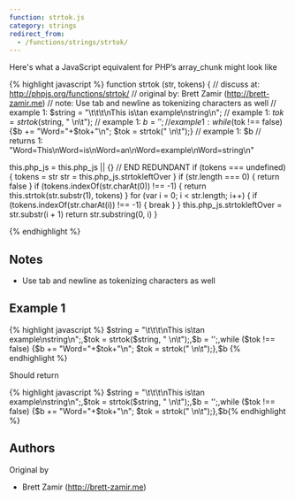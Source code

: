 ```yaml
---
function: strtok.js
category: strings
redirect_from:
  - /functions/strings/strtok/
---
```


<!-- WARNING! This file is auto generated by `npm run web:inject`, do not edit by hand -->

Here's what a JavaScript equivalent for PHP’s array_chunk might look like

{% highlight javascript %}
function strtok (str, tokens) {
  //  discuss at: http://phpjs.org/functions/strtok/
  // original by: Brett Zamir (http://brett-zamir.me)
  //        note: Use tab and newline as tokenizing characters as well
  //   example 1: $string = "\t\t\t\nThis is\tan example\nstring\n";
  //   example 1: $tok = strtok($string, " \n\t");
  //   example 1: $b = '';
  //   example 1: while ($tok !== false) {$b += "Word="+$tok+"\n"; $tok = strtok(" \n\t");}
  //   example 1: $b
  //   returns 1: "Word=This\nWord=is\nWord=an\nWord=example\nWord=string\n"

  this.php_js = this.php_js || {}
  // END REDUNDANT
  if (tokens === undefined) {
    tokens = str
    str = this.php_js.strtokleftOver
  }
  if (str.length === 0) {
    return false
  }
  if (tokens.indexOf(str.charAt(0)) !== -1) {
    return this.strtok(str.substr(1), tokens)
  }
  for (var i = 0; i < str.length; i++) {
    if (tokens.indexOf(str.charAt(i)) !== -1) {
      break
    }
  }
  this.php_js.strtokleftOver = str.substr(i + 1)
  return str.substring(0, i)
}

{% endhighlight %}

## Notes
- Use tab and newline as tokenizing characters as well

## Example 1

{% highlight javascript %}
$string = "\t\t\t\nThis is\tan example\nstring\n";,$tok = strtok($string, " \n\t");,$b = '';,while ($tok !== false) {$b += "Word="+$tok+"\n"; $tok = strtok(" \n\t");},$b
{% endhighlight %}

Should return

{% highlight javascript %}
$string = "\t\t\t\nThis is\tan example\nstring\n";,$tok = strtok($string, " \n\t");,$b = '';,while ($tok !== false) {$b += "Word="+$tok+"\n"; $tok = strtok(" \n\t");},$b{% endhighlight %}


## Authors


Original by

- Brett Zamir (http://brett-zamir.me)


